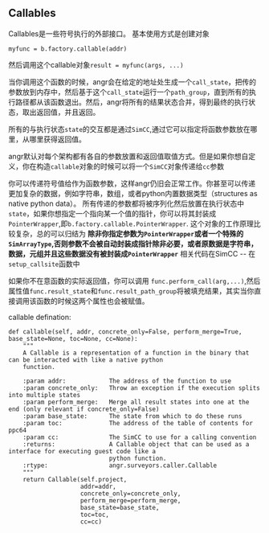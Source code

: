 
## Callables
Callables是一些符号执行的外部接口。
基本使用方式是创建对象

`myfunc = b.factory.callable(addr)`

然后调用这个callable对象` result = myfunc(args, ...) `

当你调用这个函数的时候，angr会在给定的地址处生成一个`call_state`，把传的参数放到内存中，然后基于这个`call_state`运行一个`path_group`，直到所有的执行路径都从该函数退出。然后，angr将所有的结果状态合并，得到最终的执行状态，取出返回值，并且返回。

所有的与执行状态`state`的交互都是通过`SimCC`,通过它可以指定将函数参数放在哪里，从哪里获得返回值。

angr默认对每个架构都有各自的参数放置和返回值取值方式。但是如果你想自定义，你在构造`callable`对象的时候可以将一个`SimCC`对象传递给`cc`参数

你可以传递符号值给作为函数参数，这样angr仍旧会正常工作。你甚至可以传递更加复杂的数据，例如字符串，数组，或者python内置数据类型（structures as native python data）。
所有传递的参数都将被序列化然后放置在执行状态中`state`，如果你想指定一个指向某一个值的指针，你可以将其封装成`PointerWrapper`,即`b.factory.callable.PointerWrapper`.
这个对象的工作原理比较复杂，总的可以归结为 **除非你指定参数为`PointerWrapper`或者一个特殊的`SimArrayType`,否则参数不会被自动封装成指针除非必要，或者原数据是字符串，数据，元组并且这些数据没有被封装成`PointerWrapper`**
相关代码在SimCC -- 在`setup_callsite`函数中

如果你不在意函数的实际返回值，你可以调用 `func.perform_call(arg,...)`,然后属性值`func.result_state`和`func.result_path_group`将被填充结果，其实当你直接调用该函数的时候这两个属性也会被赋值。

callable defination:

    def callable(self, addr, concrete_only=False, perform_merge=True, base_state=None, toc=None, cc=None):
        """
        A Callable is a representation of a function in the binary that can be interacted with like a native python
        function.

        :param addr:            The address of the function to use
        :param concrete_only:   Throw an exception if the execution splits into multiple states
        :param perform_merge:   Merge all result states into one at the end (only relevant if concrete_only=False)
        :param base_state:      The state from which to do these runs
        :param toc:             The address of the table of contents for ppc64
        :param cc:              The SimCC to use for a calling convention
        :returns:               A Callable object that can be used as a interface for executing guest code like a
                                python function.
        :rtype:                 angr.surveyors.caller.Callable
        """
        return Callable(self.project,
                        addr=addr,
                        concrete_only=concrete_only,
                        perform_merge=perform_merge,
                        base_state=base_state,
                        toc=toc,
                        cc=cc)